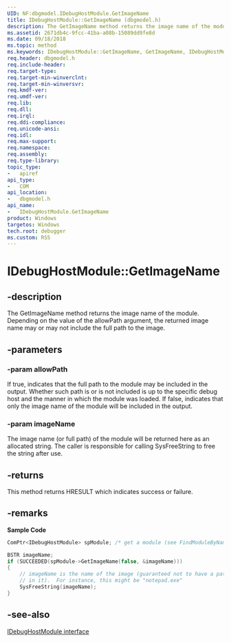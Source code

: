 ```yaml
---
UID: NF:dbgmodel.IDebugHostModule.GetImageName
title: IDebugHostModule::GetImageName (dbgmodel.h)
description: The GetImageName method returns the image name of the module.
ms.assetid: 2671db4c-9fcc-41ba-a08b-15089dd9fe8d
ms.date: 09/18/2018
ms.topic: method
ms.keywords: IDebugHostModule::GetImageName, GetImageName, IDebugHostModule.GetImageName, IDebugHostModule::GetImageName, IDebugHostModule.GetImageName
req.header: dbgmodel.h
req.include-header:
req.target-type:
req.target-min-winverclnt:
req.target-min-winversvr:
req.kmdf-ver:
req.umdf-ver:
req.lib:
req.dll:
req.irql: 
req.ddi-compliance:
req.unicode-ansi:
req.idl:
req.max-support:
req.namespace:
req.assembly:
req.type-library: 
topic_type: 
-	apiref
api_type: 
-	COM
api_location: 
-	dbgmodel.h
api_name: 
-	IDebugHostModule.GetImageName
product: Windows
targetos: Windows
tech.root: debugger
ms.custom: RS5
---
```


# IDebugHostModule::GetImageName


## -description

The GetImageName method returns the image name of the module. Depending on the value of the allowPath argument, the returned image name may or may not include the full path to the image. 

## -parameters

### -param allowPath
If true, indicates that the full path to the module may be included in the output. Whether such path is or is not included is up to the specific debug host and the manner in which the module was loaded. If false, indicates that only the image name of the module will be included in the output.


### -param imageName
The image name (or full path) of the module will be returned here as an allocated string. The caller is responsible for calling SysFreeString to free the string after use.


## -returns
This method returns HRESULT which indicates success or failure.

## -remarks

**Sample Code**

```cpp
ComPtr<IDebugHostModule> spModule; /* get a module (see FindModuleByName) */

BSTR imageName;
if (SUCCEEDED(spModule->GetImageName(false, &imageName)))
{
    // imageName is the name of the image (guaranteed not to have a path 
    // in it).  For instance, this might be "notepad.exe"
    SysFreeString(imageName);
}
```

## -see-also

[IDebugHostModule interface](nn-dbgmodel-idebughostmodule.md)
